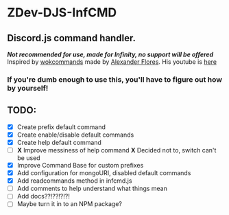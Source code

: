 # ZDev-DJS-InfCMD
## **Discord.js command handler.**
**_Not recommended for use, made for Infinity, no support will be offered_**  
Inspired by [wokcommands](https://docs.wornoffkeys.com/) made by [Alexander Flores](https://github.com/AlexzanderFlores/). His youtube is [here](https://www.youtube.com/channel/UChPrh75CmPP9Ig6jISPnfNA)
### If you're dumb enough to use this, you'll have to figure out how by yourself!
## TODO:
- [x] Create prefix default command
- [x] Create enable/disable default commands
- [x] Create help default command
- [ ] __X__ Improve messiness of help command __X__ Decided not to, switch can't be used
- [x] Improve Command Base for custom prefixes
- [x] Add configuration for mongoURI, disabled default commands
- [x] Add readcommands method in infcmd.js
- [ ] Add comments to help understand what things mean
- [ ] Add docs??!??!?!?!
- [ ] Maybe turn it in to an NPM package?
